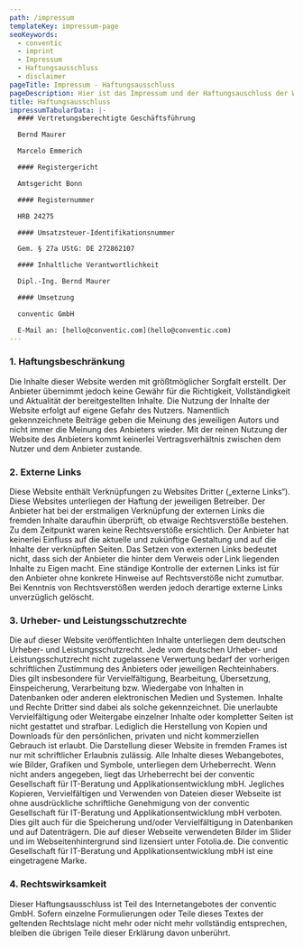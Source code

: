```yaml
---
path: /impressum
templateKey: impressum-page
seoKeywords:
  - conventic
  - imprint
  - Impressum
  - Haftungsausschluss
  - disclaimer
pageTitle: Impressum - Haftungsausschluss
pageDescription: Hier ist das Impressum und der Haftungsauschluss der Website zu finden
title: Haftungsausschluss
impressumTabularData: |-
  #### Vertretungsberechtigte Geschäftsführung

  Bernd Maurer

  Marcelo Emmerich

  #### Registergericht

  Amtsgericht Bonn

  #### Registernummer

  HRB 24275

  #### Umsatzsteuer-Identifikationsnummer

  Gem. § 27a UStG: DE 272862107

  #### Inhaltliche Verantwortlichkeit

  Dipl.-Ing. Bernd Maurer

  #### Umsetzung

  conventic GmbH

  E-Mail an: [hello@conventic.com](hello@conventic.com)
---
```

### 1. Haftungsbeschränkung

Die Inhalte dieser Website werden mit größtmöglicher Sorgfalt erstellt. Der Anbieter übernimmt jedoch keine Gewähr für die Richtigkeit, Vollständigkeit und Aktualität der bereitgestellten Inhalte. Die Nutzung der Inhalte der Website erfolgt auf eigene Gefahr des Nutzers. Namentlich gekennzeichnete Beiträge geben die Meinung des jeweiligen Autors und nicht immer die Meinung des Anbieters wieder. Mit der reinen Nutzung der Website des Anbieters kommt keinerlei Vertragsverhältnis zwischen dem Nutzer und dem Anbieter zustande.

### 2. Externe Links

Diese Website enthält Verknüpfungen zu Websites Dritter („externe Links“). Diese Websites unterliegen der Haftung der jeweiligen Betreiber. Der Anbieter hat bei der erstmaligen Verknüpfung der externen Links die fremden Inhalte daraufhin überprüft, ob etwaige Rechtsverstöße bestehen. Zu dem Zeitpunkt waren keine Rechtsverstöße ersichtlich. Der Anbieter hat keinerlei Einfluss auf die aktuelle und zukünftige Gestaltung und auf die Inhalte der verknüpften Seiten. Das Setzen von externen Links bedeutet nicht, dass sich der Anbieter die hinter dem Verweis oder Link liegenden Inhalte zu Eigen macht. Eine ständige Kontrolle der externen Links ist für den Anbieter ohne konkrete Hinweise auf Rechtsverstöße nicht zumutbar. Bei Kenntnis von Rechtsverstößen werden jedoch derartige externe Links unverzüglich gelöscht.

### 3. Urheber- und Leistungsschutzrechte

Die auf dieser Website veröffentlichten Inhalte unterliegen dem deutschen Urheber- und Leistungsschutzrecht. Jede vom deutschen Urheber- und Leistungsschutzrecht nicht zugelassene Verwertung bedarf der vorherigen schriftlichen Zustimmung des Anbieters oder jeweiligen Rechteinhabers. Dies gilt insbesondere für Vervielfältigung, Bearbeitung, Übersetzung, Einspeicherung, Verarbeitung bzw. Wiedergabe von Inhalten in Datenbanken oder anderen elektronischen Medien und Systemen. Inhalte und Rechte Dritter sind dabei als solche gekennzeichnet. Die unerlaubte Vervielfältigung oder Weitergabe einzelner Inhalte oder kompletter Seiten ist nicht gestattet und strafbar. Lediglich die Herstellung von Kopien und Downloads für den persönlichen, privaten und nicht kommerziellen Gebrauch ist erlaubt. Die Darstellung dieser Website in fremden Frames ist nur mit schriftlicher Erlaubnis zulässig. Alle Inhalte dieses Webangebotes, wie Bilder, Grafiken und Sym­bole, unterliegen dem Urheberrecht. Wenn nicht anders angegeben, liegt das Urheberrecht bei der conventic Gesellschaft für IT-Beratung und Applikationsentwicklung mbH. Jegliches Kopieren, Vervielfältigen und Verwenden von Dateien die­ser Webseite ist ohne ausdrückliche schriftliche Genehmigung von der conventic Gesellschaft für IT-Beratung und Applikationsentwicklung mbH verboten. Dies gilt auch für die Speicherung und/oder Vervielfältigung
in Da­tenbanken und auf Datenträgern. Die auf dieser Webseite verwendeten Bilder im Slider und im Webseitenhintergrund sind lizensiert unter Fotolia.de. Die conventic Gesellschaft für IT-Beratung und Applikationsentwicklung mbH ist eine eingetragene Marke.

### 4. Rechtswirksamkeit

Dieser Haftungsausschluss ist Teil des Internetangebotes der conventic GmbH. Sofern einzelne Formulierungen oder Teile dieses Textes der geltenden Rechtslage nicht mehr oder nicht mehr vollständig entsprechen, bleiben die übrigen Teile dieser Erklärung davon unberührt.
